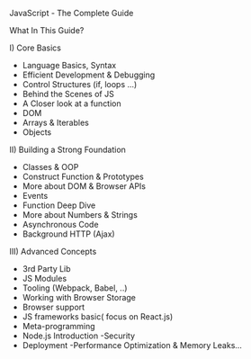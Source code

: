 JavaScript - The Complete Guide

What In This Guide?

I) Core Basics
- Language Basics, Syntax
- Efficient Development & Debugging
- Control Structures (if, loops ...)
- Behind the Scenes of JS
- A Closer look at a function
- DOM
- Arrays & Iterables
- Objects

II) Building a Strong Foundation
- Classes & OOP
- Construct Function & Prototypes
- More about DOM & Browser APIs
- Events
- Function Deep Dive
- More about Numbers & Strings
- Asynchronous Code
- Background HTTP (Ajax)

III) Advanced Concepts
- 3rd Party Lib
- JS Modules
- Tooling (Webpack, Babel, ..)
- Working with Browser Storage
- Browser support
- JS frameworks basic( focus on React.js)
- Meta-programming
- Node.js Introduction
-Security
- Deployment
-Performance Optimization & Memory Leaks...